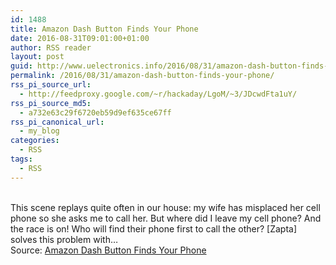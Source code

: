 ```yaml
---
id: 1488
title: Amazon Dash Button Finds Your Phone
date: 2016-08-31T09:01:00+01:00
author: RSS reader
layout: post
guid: http://www.uelectronics.info/2016/08/31/amazon-dash-button-finds-your-phone/
permalink: /2016/08/31/amazon-dash-button-finds-your-phone/
rss_pi_source_url:
  - http://feedproxy.google.com/~r/hackaday/LgoM/~3/JDcwdFta1uY/
rss_pi_source_md5:
  - a732e63c29f6720eb59d9ef635ce67ff
rss_pi_canonical_url:
  - my_blog
categories:
  - RSS
tags:
  - RSS
---
```

&#013;  
This scene replays quite often in our house: my wife has misplaced her cell phone so she asks me to call her. But where did I leave my cell phone? And the race is on! Who will find their phone first to call the other? [Zapta] solves this problem with…&#013;  
Source: <a href="http://feedproxy.google.com/~r/hackaday/LgoM/~3/JDcwdFta1uY/" target="_blank">Amazon Dash Button Finds Your Phone</a>